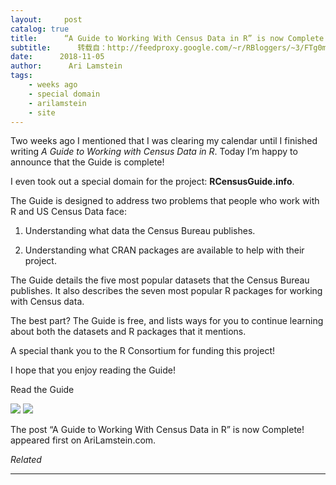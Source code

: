 ```yaml
---
layout:     post
catalog: true
title:      “A Guide to Working With Census Data in R” is now Complete!
subtitle:      转载自：http://feedproxy.google.com/~r/RBloggers/~3/FTg0mnIJ2nM/
date:      2018-11-05
author:      Ari Lamstein
tags:
    - weeks ago
    - special domain
    - arilamstein
    - site
---
```






Two weeks ago I mentioned that I was clearing my calendar until I finished writing *A Guide to Working with Census Data in R*. Today I’m happy to announce that the Guide is complete!

I even took out a special domain for the project: **RCensusGuide.info**.

The Guide is designed to address two problems that people who work with R and US Census Data face:

1. Understanding what data the Census Bureau publishes.

1. Understanding what CRAN packages are available to help with their project.


The Guide details the five most popular datasets that the Census Bureau publishes. It also describes the seven most popular R packages for working with Census data.

The best part? The Guide is free, and lists ways for you to continue learning about both the datasets and R packages that it mentions.

A special thank you to the R Consortium for funding this project!

I hope that you enjoy reading the Guide!

Read the Guide

 ![](https://arilamstein.com/?feed-stats-post-id=7442)
![](https://arilamstein.com/?feed-stats-post-id=7442)


The post “A Guide to Working With Census Data in R” is now Complete! appeared first on AriLamstein.com.


*Related*








---
